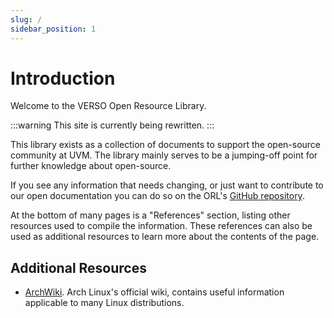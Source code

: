 ```yaml
---
slug: /
sidebar_position: 1
---
```


# Introduction

Welcome to the VERSO Open Resource Library.

:::warning
This site is currently being rewritten.
:::

This library exists as a collection of documents to support the open-source community at UVM.
The library mainly serves to be a jumping-off point for further knowledge about open-source.

If you see any information that needs changing, or just want to contribute to our open documentation you can do so on the ORL's [GitHub repository](https://github.com/VERSO-UVM/Open-Resource-Library).

At the bottom of many pages is a "References" section, listing other resources used to compile the information.
These references can also be used as additional resources to learn more about the contents of the page.

## Additional Resources

- [ArchWiki](https://wiki.archlinux.org/). Arch Linux's official wiki, contains useful information applicable to many Linux distributions.
